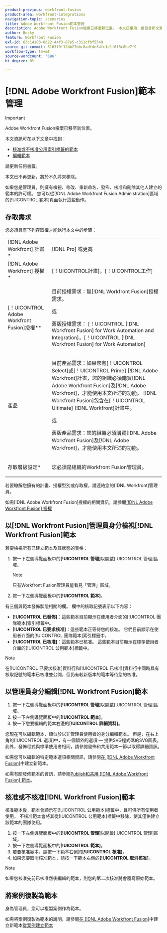 ```yaml
---
product-previous: workfront-fusion
product-area: workfront-integrations
navigation-topic: scenarios
title: Adobe Workfront Fusion範本管理
description: Adobe Workfront Fusion檔案已移至新位置。 本文已棄用，但包含新文章的連結，內容涵蓋此功能。
author: Becky
feature: Workfront Fusion
exl-id: 63c14183-0d22-44f3-87e5-c311cfbf5540
source-git-commit: 8163f9f12bb27bbc8adfde34fc1e1f0f8c8be7f9
workflow-type: tm+mt
source-wordcount: '686'
ht-degree: 0%

---
```


# [!DNL Adobe Workfront Fusion]範本管理

>[!IMPORTANT]
>
>Adobe Workfront Fusion檔案已移至新位置。
>
>本文資訊可在以下文章中找到：
>
>* [核准或不核准公用索引標籤的範本](https://experienceleague.adobe.com/docs/workfront-fusion/using/set-up-and-manage-fusion/manage-templates-admin/approve-templates.html)
>* [編輯範本](https://experienceleague.adobe.com/docs/workfront-fusion/using/set-up-and-manage-fusion/manage-templates-admin/edit-templates.html)
>
>請更新任何書籤。
>
>本文已不再更新，將於不久將來移除。

如果您是管理員，則擁有檢視、修改、重新命名、發佈、核准和刪除其他人建立的範本的許可權。 您可以從[!DNL Adobe Workfront Fusion Administration]區域的[!UICONTROL 範本]頁面執行這些動作。

## 存取需求

您必須具有下列存取權才能執行本文中的步驟：

<table style="table-layout:auto"> 
 <col> 
 <col> 
 <tbody> 
  <tr> 
    <td role="rowheader">[!DNL Adobe Workfront] 計畫*</td> 
   <td> <p>[!DNL Pro] 或更高</p> </td> 
  </tr>
   <tr data-mc-conditions="QuicksilverOrClassic.Draft mode"> 
    <td role="rowheader">[!DNL Adobe Workfront] 授權*</td> 
    <td> <p>[！UICONTROL計畫]，[！UICONTROL工作]</p> </td> 
   </tr>
  <tr> 
   <td role="rowheader">[！UICONTROL Adobe Workfront Fusion]授權**</td> 
  <td>
   <p>目前授權需求：無[!DNL Workfront Fusion]授權需求。</p>
   <p>或</p>
   <p>舊版授權需求： [！UICONTROL [!DNL Workfront Fusion] for Work Automation and Integration]，[！UICONTROL [!DNL Workfront Fusion] for Work Automation]</p>
   </td>  
  </tr> 
  <tr> 
   <td role="rowheader">產品</td> 
   <td>
   <p>目前產品需求：如果您有[！UICONTROL Select]或[！UICONTROL Prime] [!DNL Adobe Workfront]計畫，您的組織必須購買[!DNL Adobe Workfront Fusion]及[!DNL Adobe Workfront]，才能使用本文所述的功能。 [!DNL Workfront Fusion]包含在[！UICONTROL Ultimate] [!DNL Workfront]計畫中。</p>
   <p>或</p>
   <p>舊版產品需求：您的組織必須購買[!DNL Adobe Workfront Fusion]及[!DNL Adobe Workfront]，才能使用本文所述的功能。</p>
   </td> 
  </tr> 
  <tr data-mc-conditions=""> 
   <td role="rowheader">存取層級設定*</td> 
   <td> <p>您必須是組織的Workfront Fusion管理員。</p> </td> 
  </tr> 
 </tbody> 
</table>

若要瞭解您擁有的計畫、授權型別或存取權，請連絡您的[!DNL Workfront]管理員。

如需[!DNL Adobe Workfront Fusion]授權的相關資訊，請參閱[[!DNL Adobe Workfront Fusion] 授權](../../../workfront-fusion/get-started/license-automation-vs-integration.md)

## 以[!DNL Workfront Fusion]管理員身分檢視[!DNL Workfront Fusion]範本

若要檢視所有已建立範本及其狀態的表格：

1. 按一下左側導覽面板中的&#x200B;**[!UICONTROL 管理]**&#x200B;以開啟[!UICONTROL 管理]區域。

   >[!NOTE]
   >
   >只有Workfront Fusion管理員能看見「管理」區域。

1. 按一下左側導覽面板中的&#x200B;**[!UICONTROL 範本]**。

有三個與範本發佈狀態相關的欄。 欄中的核取記號表示以下內容：

* **[!UICONTROL 已發佈]**：這些範本目前顯示在使用者介面的[!UICONTROL 團隊範本]索引標籤中。
* **[!UICONTROL 已要求核准]**：這些範本正等待您的核准。 它們目前顯示在使用者介面的[!UICONTROL 團隊範本]索引標籤中。
* **[!UICONTROL 已核准]**：這些範本已核准。 這些範本目前顯示在標準使用者介面的[!UICONTROL 公用範本]標籤中。

>[!NOTE]
>
>在[!UICONTROL 已要求核准]資料行和[!UICONTROL 已核准]資料行中同時具有核取記號的範本已核准並公開，但仍有較新版本的範本等待您的核准。

## 以管理員身分編輯[!DNL Workfront Fusion]範本

1. 按一下左側導覽面板中的&#x200B;**[!UICONTROL 管理]**&#x200B;以開啟[!UICONTROL 管理]區域。
1. 按一下左側導覽面板中的&#x200B;**[!UICONTROL 範本]**。
1. 按一下您要編輯的範本右邊的&#x200B;**[!UICONTROL 詳細資料]**。

您現在可以編輯範本，類似於以非管理員使用者的身分編輯範本。 但是，在右上角的[!UICONTROL 選項]中，有一個額外的選項 — 提供SVG程式碼的SVG圖表。 此外，發佈程式與標準使用者相同，請參閱發佈和共用範本一節以取得詳細資訊。

如需您可以編輯的特定範本選項相關資訊，請參閱[在 [!DNL Adobe Workfront Fusion]](../../../workfront-fusion/scenarios/templates/create-new-fusion-templates.md)中建立新範本。

如需有關發佈範本的資訊，請參閱[Publish和共用 [!DNL Adobe Workfront Fusion] 範本](../../../workfront-fusion/scenarios/templates/publish-and-share-fusion-templates.md)。

## 核准或不核准[!DNL Workfront Fusion]範本

核准範本後，範本會顯示在[!UICONTROL 公用範本]標籤中，且可供所有使用者使用。 不核准範本會將其從[!UICONTROL 公用範本]標籤中移除，使其僅供建立該範本的團隊使用。

1. 按一下左側導覽面板中的&#x200B;**[!UICONTROL 管理]**&#x200B;以開啟[!UICONTROL 管理]區域。
1. 按一下左側導覽面板中的&#x200B;**[!UICONTROL 範本]**。
1. 若要核准範本，請按一下範本右側的&#x200B;**[!UICONTROL 核准]**。
1. 如果您要取消核准範本，請按一下範本右側的&#x200B;**[!UICONTROL 取消核准]**。

>[!NOTE]
>
>如果您核准先前已核准然後編輯的範本，則您的第二次核准將會覆寫原始範本。

## 將案例復製為範本

身為管理員，您可以複製案例作為範本。

如需將案例復製為範本的說明，請參閱[在 [!DNL Adobe Workfront Fusion]](../../../workfront-fusion/scenarios/templates/create-new-fusion-templates.md)中建立新範本[從案例建立範本](../../../workfront-fusion/scenarios/templates/create-new-fusion-templates.md#create-a-template-from-a-scenario)

